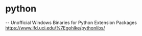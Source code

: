 # python
-- Unofficial Windows Binaries for Python Extension Packages
   https://www.lfd.uci.edu/%7Egohlke/pythonlibs/

